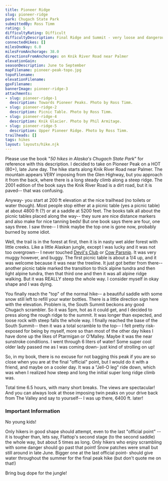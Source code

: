 ```yaml
---
title: Pioneer Ridge
slug: pioneer-ridge
park: Chugach State Park
submittedBy: Ross Timm
rating: 5
difficultyRating: Difficult
difficultyDescription: Final Ridge and Summit - very loose and dangerous footing; loose footing in general. Constant steep climb from trailhead until final ridge. Isolated from final ridge to summit.
connectedHikes: []
milesOneWay: 6.0
milesFromAnchorage: 38.0
directionsFromAnchorage: on Knik River Road near Palmer
elevationGain: 
seasonDescription: June to September
mapFilename: pioneer-peak-topo.jpg
topoFilename: 
elevationFilename: 
gpxFilename: 
bannerImage: pioneer-ridge-3
attachments:
- slug: pioneer-ridge-1
  description: Towards Pioneer Peaks. Photo by Ross Timm.
- slug: pioneer-ridge-2
  description: Picnic Table. Photo by Ross Timm.
- slug: pioneer-ridge-4
  description: Knik Glacier. Photo by Phil Armitage.
- slug: pioneer-ridge-5
  description: Upper Pioneer Ridge. Photo by Ross Timm.
trailheads: []
tags: hikes
layout: layouts/hike.njk
---
```

Please use the book "*50 hikes in Alaska's Chugach State Park*" for reference with this description.
I decided to take on Pioneer Peak on a HOT (80+), late June day. The hike starts along Knik River Road near Palmer. The mountain appears VERY imposing from the Glen Highway, but you approach it from the back, where there is a long steady climb along a steep ridge. The 2001 edition of the book says the Knik River Road is a dirt road, but it is paved-- that was confusing.

Anyway- you start at 200 ft elevation at the nice trailhead (no toilets or water though). Most people stop either at a picnic table (yes a picnic table) at about 4800 ft (?) or at a saddle at 5200 feet. The books talk all about the picnic tables placed along the way-- they sure are nice distance markers and also make for nice tanning beds! But one book says there are four, one says three. I saw three-- I think maybe the top one is gone now, probably burned by some idiot.

Well, the trail is in the forest at first, then it is in nasty wet alder forest with little creeks. Like a little Alaskan jungle, except I was lucky and it was not too overgrown-- I never touched [Devil's Club](http://alaskahikesearch.com/education/#devils-club) or [Cow Parsnip](http://alaskahikesearch.com/education/#cow-parsnip). It was very muggy however, and buggy. The first picnic table is about a 1/4 up, and it was welcome because it was near the treeline. It just got better from there-- another picnic table marked the transition to thick alpine tundra and then light alpine tundra, then that third one and then it was all alpine ridge walking. But it was REALLY steep the whole way. I consider myself in okay shape and I was dying.

You finally reach the "top" of the normal hike-- a beautiful saddle with some snow still left to refill your water bottles. There is a little direction sign here with the elevation. Problem is, the South Summit beckons any good Chugach scrambler. So it was 5pm, hot as it could get, and I decided to press along the rough ridge to the summit. It was longer than expected, and loose rock with steep falls the whole way. I finally reached the base of the South Summit-- then it was a total scramble to the top-- I felt pretty risk-exposed for being by myself, more so than most of the other day hikes I have done up the likes of Ptarmigan or O'Malley. Maybe it was the near sunstroke conditions. I went through 6 liters of water! Some super cool older lady passed me as I was coming down- just kind of strolling on up!

So, in my book, there is no excuse for not bagging this peak if you are so close when you are at the final "official" point, but I would do it with a friend, and maybe on a cooler day. It was a "Jell-O leg" ride down, which was when I realized how steep and long the initial super long ridge climb was.

Total time 6.5 hours, with many short breaks. The views are spectacular! And you can always look at those imposing twin peaks on your drive back from The Valley and say to yourself-- I was up there, 6400 ft. later!

### Important Information

No young kids!

Only hikers in good shape should attempt, even to the last "official point" -- it is tougher than, lets say, Flattop's second stage (to the second saddle) the whole way, but about 5 times as long. Only hikers who enjoy scrambling with some danger should go past that point! Snow patches were small but still around in late June. Bigger one at the last official point- should give water throughout the summer for the final peak hike (but don't quote me on that!) 

Bring bug dope for the jungle!